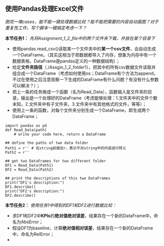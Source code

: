 ## 使用Pandas处理Excel文件

*跑完一堆cases，能不能一键处理数据比较？能不能把需要的内容自动画图？对于重复性工作，写个脚本一键搞定考虑一下？*

**本节任务1：**
*先将Assignment_1_2_file中的两个文件夹下载，并放在某个目录下*
- 使用pandas.read_csv()读取某一个文件夹中的**某一个csv文件**，会自动生成一个DataFrame。（其实这相当于把数据都导入了内存，想象为内存中有一个数据表格，DataFrame是pandas定义的一种数据结构）；
- 给定**文件夹路径**（./Assgin_1_2_folder1），把其中的所有csv数据文件读取并组合成一个DataFrame（考虑如何使用os；DataFrame有个方法为append，不过在使用之后注意观察一下生成的DataFrame有什么问题？有没有什么参数可以解决？）；
- 把上一条的任务做成一个函数（名为Read_Data），函数输入是文件夹的目录，输出是一个处理好的DataFrame（考虑能够处理：1.文件夹中的文件个数未知，2.文件夹中有子文件夹，3.文件夹中有其他格式的文件，等等）；
- 使用上一条的函数，对每个文件夹分别生成一个DataFrame，即生成两个DataFrame；

```
import pandas as pd
def Read_Data(path)
    # write your code here, return a DataFrame
  
## define the paths of two data folder
Path1 = r'' # 在string前面加r，表示不对string中的内容进行转义
Path2 = r''

## get two DataFrames for two different folder
DF1 = Read_Data(Path1)
DF2 = Read_Data(Path2)

## print the descriptions of this two DataFrames
print("DF1's description:")
DF1.describe()
print("DF2's description:")
DF2.describe()

```

**本节任务2：**
*使用任务1中得到的DF1和DF2进行数据比较：*
- 求DF1和DF2中**KPIs**的**绝对值绝对误差**，结果存在一个新的DataFrame中，命名为AbsError；
- 假设DF1为baseline，计算**绝对值相对误差**，结果存在一个新的DataFrame中，命名为RelError；
- 
